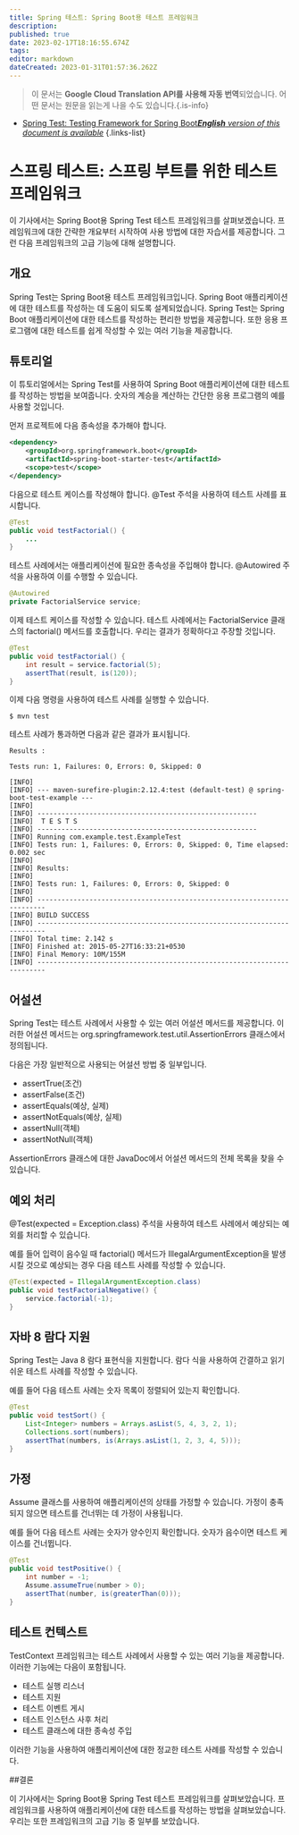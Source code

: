```yaml
---
title: Spring 테스트: Spring Boot용 테스트 프레임워크
description: 
published: true
date: 2023-02-17T18:16:55.674Z
tags: 
editor: markdown
dateCreated: 2023-01-31T01:57:36.262Z
---
```


> 이 문서는 **Google Cloud Translation API를 사용해 자동 번역**되었습니다.
어떤 문서는 원문을 읽는게 나을 수도 있습니다.{.is-info}
- [Spring Test: Testing Framework for Spring Boot***English** version of this document is available*](/en/Knowledge-base/Spring-Boot/spring-test-testing-framework-for-spring-boot)
{.links-list}


# 스프링 테스트: 스프링 부트를 위한 테스트 프레임워크

이 기사에서는 Spring Boot용 Spring Test 테스트 프레임워크를 살펴보겠습니다. 프레임워크에 대한 간략한 개요부터 시작하여 사용 방법에 대한 자습서를 제공합니다. 그런 다음 프레임워크의 고급 기능에 대해 설명합니다.

## 개요

Spring Test는 Spring Boot용 테스트 프레임워크입니다. Spring Boot 애플리케이션에 대한 테스트를 작성하는 데 도움이 되도록 설계되었습니다. Spring Test는 Spring Boot 애플리케이션에 대한 테스트를 작성하는 편리한 방법을 제공합니다. 또한 응용 프로그램에 대한 테스트를 쉽게 작성할 수 있는 여러 기능을 제공합니다.

## 튜토리얼

이 튜토리얼에서는 Spring Test를 사용하여 Spring Boot 애플리케이션에 대한 테스트를 작성하는 방법을 보여줍니다. 숫자의 계승을 계산하는 간단한 응용 프로그램의 예를 사용할 것입니다.

먼저 프로젝트에 다음 종속성을 추가해야 합니다.

```xml
<dependency>
    <groupId>org.springframework.boot</groupId>
    <artifactId>spring-boot-starter-test</artifactId>
    <scope>test</scope>
</dependency>
```

다음으로 테스트 케이스를 작성해야 합니다. @Test 주석을 사용하여 테스트 사례를 표시합니다.

```java
@Test
public void testFactorial() {
    ...
}
```

테스트 사례에서는 애플리케이션에 필요한 종속성을 주입해야 합니다. @Autowired 주석을 사용하여 이를 수행할 수 있습니다.

```java
@Autowired
private FactorialService service;
```

이제 테스트 케이스를 작성할 수 있습니다. 테스트 사례에서는 FactorialService 클래스의 factorial() 메서드를 호출합니다. 우리는 결과가 정확하다고 주장할 것입니다.

```java
@Test
public void testFactorial() {
    int result = service.factorial(5);
    assertThat(result, is(120));
}
```

이제 다음 명령을 사용하여 테스트 사례를 실행할 수 있습니다.

```
$ mvn test
```

테스트 사례가 통과하면 다음과 같은 결과가 표시됩니다.

```
Results :

Tests run: 1, Failures: 0, Errors: 0, Skipped: 0

[INFO] 
[INFO] --- maven-surefire-plugin:2.12.4:test (default-test) @ spring-boot-test-example ---
[INFO] 
[INFO] -------------------------------------------------------
[INFO]  T E S T S
[INFO] -------------------------------------------------------
[INFO] Running com.example.test.ExampleTest
[INFO] Tests run: 1, Failures: 0, Errors: 0, Skipped: 0, Time elapsed: 0.002 sec
[INFO] 
[INFO] Results:
[INFO] 
[INFO] Tests run: 1, Failures: 0, Errors: 0, Skipped: 0
[INFO] 
[INFO] ------------------------------------------------------------------------
[INFO] BUILD SUCCESS
[INFO] ------------------------------------------------------------------------
[INFO] Total time: 2.142 s
[INFO] Finished at: 2015-05-27T16:33:21+0530
[INFO] Final Memory: 10M/155M
[INFO] ------------------------------------------------------------------------
```

## 어설션

Spring Test는 테스트 사례에서 사용할 수 있는 여러 어설션 메서드를 제공합니다. 이러한 어설션 메서드는 org.springframework.test.util.AssertionErrors 클래스에서 정의됩니다.

다음은 가장 일반적으로 사용되는 어설션 방법 중 일부입니다.

* assertTrue(조건)
* assertFalse(조건)
* assertEquals(예상, 실제)
* assertNotEquals(예상, 실제)
* assertNull(객체)
* assertNotNull(객체)

AssertionErrors 클래스에 대한 JavaDoc에서 어설션 메서드의 전체 목록을 찾을 수 있습니다.

## 예외 처리

@Test(expected = Exception.class) 주석을 사용하여 테스트 사례에서 예상되는 예외를 처리할 수 있습니다.

예를 들어 입력이 음수일 때 factorial() 메서드가 IllegalArgumentException을 발생시킬 것으로 예상되는 경우 다음 테스트 사례를 작성할 수 있습니다.

```java
@Test(expected = IllegalArgumentException.class)
public void testFactorialNegative() {
    service.factorial(-1);
}
```

## 자바 8 람다 지원

Spring Test는 Java 8 람다 표현식을 지원합니다. 람다 식을 사용하여 간결하고 읽기 쉬운 테스트 사례를 작성할 수 있습니다.

예를 들어 다음 테스트 사례는 숫자 목록이 정렬되어 있는지 확인합니다.

```java
@Test
public void testSort() {
    List<Integer> numbers = Arrays.asList(5, 4, 3, 2, 1);
    Collections.sort(numbers);
    assertThat(numbers, is(Arrays.asList(1, 2, 3, 4, 5)));
}
```

## 가정

Assume 클래스를 사용하여 애플리케이션의 상태를 가정할 수 있습니다. 가정이 충족되지 않으면 테스트를 건너뛰는 데 가정이 사용됩니다.

예를 들어 다음 테스트 사례는 숫자가 양수인지 확인합니다. 숫자가 음수이면 테스트 케이스를 건너뜁니다.

```java
@Test
public void testPositive() {
    int number = -1;
    Assume.assumeTrue(number > 0);
    assertThat(number, is(greaterThan(0)));
}
```

## 테스트 컨텍스트

TestContext 프레임워크는 테스트 사례에서 사용할 수 있는 여러 기능을 제공합니다. 이러한 기능에는 다음이 포함됩니다.

* 테스트 실행 리스너
* 테스트 지원
* 테스트 이벤트 게시
* 테스트 인스턴스 사후 처리
* 테스트 클래스에 대한 종속성 주입

이러한 기능을 사용하여 애플리케이션에 대한 정교한 테스트 사례를 작성할 수 있습니다.

##결론

이 기사에서는 Spring Boot용 Spring Test 테스트 프레임워크를 살펴보았습니다. 프레임워크를 사용하여 애플리케이션에 대한 테스트를 작성하는 방법을 살펴보았습니다. 우리는 또한 프레임워크의 고급 기능 중 일부를 보았습니다.